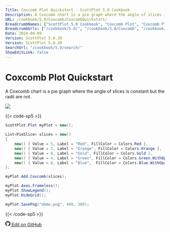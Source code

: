 ```yaml
---
Title: Coxcomb Plot Quickstart - ScottPlot 5.0 Cookbook
Description: A Coxcomb chart is a pie graph where the angle of slices is constant but the radii are not.
URL: /cookbook/5.0/Coxcomb/CoxcombQuickstart/
BreadcrumbNames: ["ScottPlot 5.0 Cookbook", "Coxcomb Plot", "Coxcomb Plot Quickstart"]
BreadcrumbUrls: ["/cookbook/5.0/", "/cookbook/5.0/Coxcomb", "/cookbook/5.0/Coxcomb/CoxcombQuickstart"]
Date: 2024-09-09
Version: ScottPlot 5.0.39
Version: ScottPlot 5.0.39
SearchUrl: "/cookbook/5.0/search/"
ShowEditLink: false
---
```


# Coxcomb Plot Quickstart


A Coxcomb chart is a pie graph where the angle of slices is constant but the radii are not.

[![](/cookbook/5.0/images/CoxcombQuickstart.png?240908210824)](/cookbook/5.0/images/CoxcombQuickstart.png?240908210824)

{{< code-sp5 >}}

```cs
ScottPlot.Plot myPlot = new();

List<PieSlice> slices = new()
{
    new() { Value = 5, Label = "Red", FillColor = Colors.Red },
    new() { Value = 2, Label = "Orange", FillColor = Colors.Orange },
    new() { Value = 8, Label = "Gold", FillColor = Colors.Gold },
    new() { Value = 4, Label = "Green", FillColor = Colors.Green.WithOpacity(0.5) },
    new() { Value = 8, Label = "Blue",  FillColor = Colors.Blue.WithOpacity(0.5) },
};

myPlot.Add.Coxcomb(slices);

myPlot.Axes.Frameless();
myPlot.ShowLegend();
myPlot.HideGrid();

myPlot.SavePng("demo.png", 400, 300);

```

{{< /code-sp5 >}}

<a href='https://github.com/ScottPlot/ScottPlot/blob/main/src/ScottPlot5/ScottPlot5%20Cookbook/Recipes/PlotTypes/Coxcomb.cs'><svg xmlns="http://www.w3.org/2000/svg" width="16" height="16" fill="currentColor" class="mb-1 bi bi-github" viewBox="0 0 16 16">
  <path d="M8 0C3.58 0 0 3.58 0 8c0 3.54 2.29 6.53 5.47 7.59.4.07.55-.17.55-.38 0-.19-.01-.82-.01-1.49-2.01.37-2.53-.49-2.69-.94-.09-.23-.48-.94-.82-1.13-.28-.15-.68-.52-.01-.53.63-.01 1.08.58 1.23.82.72 1.21 1.87.87 2.33.66.07-.52.28-.87.51-1.07-1.78-.2-3.64-.89-3.64-3.95 0-.87.31-1.59.82-2.15-.08-.2-.36-1.02.08-2.12 0 0 .67-.21 2.2.82.64-.18 1.32-.27 2-.27s1.36.09 2 .27c1.53-1.04 2.2-.82 2.2-.82.44 1.1.16 1.92.08 2.12.51.56.82 1.27.82 2.15 0 3.07-1.87 3.75-3.65 3.95.29.25.54.73.54 1.48 0 1.07-.01 1.93-.01 2.2 0 .21.15.46.55.38A8.01 8.01 0 0 0 16 8c0-4.42-3.58-8-8-8"/>
</svg> Edit on GitHub</a>

